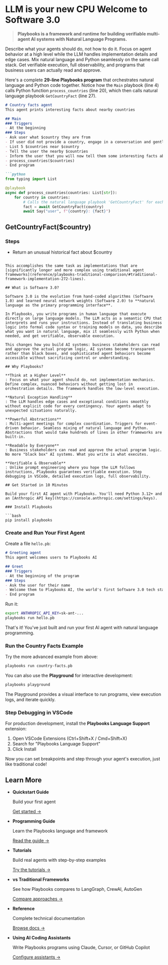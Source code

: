 # LLM is your new CPU Welcome to Software 3.0

> **Playbooks is a framework and runtime for building verifiable multi-agent AI systems with Natural Language Programs.**

Describe what your agents should do, not how to do it. Focus on agent behavior at a high level while the LLM handles implementation details and edge cases. Mix natural language and Python seamlessly on the same call stack. Get verifiable execution, full observability, and programs that business users can actually read and approve.

Here's a complete **29-line Playbooks program** that orchestrates natural language and Python code together. Notice how the `Main` playbook (line 4) calls Python function `process_countries` (line 20), which then calls natural language playbook `GetCountryFact` (line 27).

````markdown
# Country facts agent
This agent prints interesting facts about nearby countries

## Main
### Triggers
- At the beginning
### Steps
- Ask user what $country they are from
- If user did not provide a country, engage in a conversation and gently nudge them to provide a country
- List 5 $countries near $country
- Tell the user the nearby $countries
- Inform the user that you will now tell them some interesting facts about each of the countries
- process_countries($countries)
- End program

```python
from typing import List

@playbook
async def process_countries(countries: List[str]):
    for country in countries:
        # Calls the natural language playbook 'GetCountryFact' for each country
        fact = await GetCountryFact(country)
        await Say("user", f"{country}: {fact}")
````

## GetCountryFact($country)

### Steps

- Return an unusual historical fact about $country

````

This accomplishes the same task as implementations that are [significantly longer and more complex using traditional agent frameworks](reference/playbooks-traditional-comparison/#traditional-framework-implementation-272-lines).

## What is Software 3.0?

Software 3.0 is the evolution from hand-coded algorithms (Software 1.0) and learned neural network weights (Software 2.0) to **natural language as the primary programming interface**.

In Playbooks, you write programs in human language that execute directly on large language models. The LLM acts as a semantic CPU that interprets and runs your instructions. Instead of translating business logic into formal code syntax or training models on data, you describe what you want in natural language, mix it seamlessly with Python when needed, and get verifiable, observable execution.

This changes how you build AI systems: business stakeholders can read and approve the actual program logic, AI systems become transparent rather than black boxes, and sophisticated agent behaviors become accessible without sacrificing control or understanding.

## Why Playbooks?

**Think at a Higher Level**
: Focus on what your agent should do, not implementation mechanics. Define complex, nuanced behaviors without getting lost in orchestration details. The framework handles the low-level execution.

**Natural Exception Handling**
: The LLM handles edge cases and exceptional conditions smoothly without explicit code for every contingency. Your agents adapt to unexpected situations naturally.

**Powerful Abstractions**
: Multi-agent meetings for complex coordination. Triggers for event-driven behavior. Seamless mixing of natural language and Python. Abstractions that would take hundreds of lines in other frameworks are built-in.

**Readable by Everyone**
: Business stakeholders can read and approve the actual program logic. No more "black box" AI systems. What you write is what executes.

**Verifiable & Observable**
: Unlike prompt engineering where you hope the LLM follows instructions, Playbooks guarantees verifiable execution. Step debugging in VSCode, detailed execution logs, full observability.

## Get Started in 10 Minutes

Build your first AI agent with Playbooks. You'll need Python 3.12+ and an [Anthropic API key](https://console.anthropic.com/settings/keys).

### Install Playbooks

```bash
pip install playbooks
````

### Create and Run Your First Agent

Create a file `hello.pb`:

```markdown
# Greeting agent
This agent welcomes users to Playbooks AI

## Greet
### Triggers
- At the beginning of the program
### Steps
- Ask the user for their name
- Welcome them to Playbooks AI, the world's first Software 3.0 tech stack
- End program
```

Run it:

```bash
export ANTHROPIC_API_KEY=sk-ant-...
playbooks run hello.pb
```

That's it! You've just built and run your first AI agent with natural language programming.

### Run the Country Facts Example

Try the more advanced example from above:

```bash
playbooks run country-facts.pb
```

You can also use the **Playground** for interactive development:

```bash
playbooks playground
```

The Playground provides a visual interface to run programs, view execution logs, and iterate quickly.

### Step Debugging in VSCode

For production development, install the **Playbooks Language Support** extension:

1. Open VSCode Extensions (Ctrl+Shift+X / Cmd+Shift+X)
1. Search for "Playbooks Language Support"
1. Click Install

Now you can set breakpoints and step through your agent's execution, just like traditional code!

## Learn More

- **Quickstart Guide**

  Build your first agent

  [Get started →](getting-started/)

- **Programming Guide**

  Learn the Playbooks language and framework

  [Read the guide →](programming-guide/)

- **Tutorials**

  Build real agents with step-by-step examples

  [Try the tutorials →](tutorials/)

- **vs Traditional Frameworks**

  See how Playbooks compares to LangGraph, CrewAI, AutoGen

  [Compare approaches →](reference/playbooks-traditional-comparison/)

- **Reference**

  Complete technical documentation

  [Browse docs →](reference/)

- **Using AI Coding Assistants**

  Write Playbooks programs using Claude, Cursor, or GitHub Copilot

  [Configure assistants →](getting-started/ai-assistants/)
